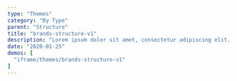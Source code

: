 ```yaml
---
type: "Themes"
category: "By Type"
parent: "Structure"
title: "brands-structure-v1"
description: "Lorem ipsum dolor sit amet, consectetur adipiscing elit. Nunc tempus laoreet leo sit amet iaculis."
date: "2020-01-25"
demos: [
  "iframe/themes/brands-structure-v1"
]
---
```

